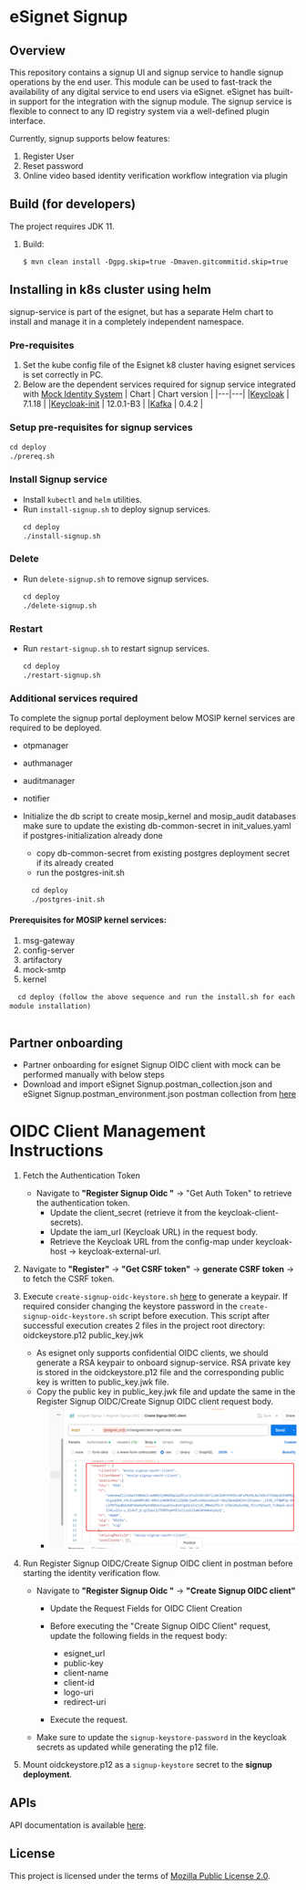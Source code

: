 # eSignet Signup

## Overview

This repository contains a signup UI and signup service to handle signup operations by the end user. This module can be
used to fast-track the availability of any digital service to end users via eSignet. eSignet has built-in support for the
integration with the signup module. The signup service is flexible to connect to any ID registry system via a well-defined plugin interface.

Currently, signup supports below features:
1. Register User
2. Reset password
3. Online video based identity verification workflow integration via plugin

## Build (for developers)
The project requires JDK 11.
1. Build:
    ```
    $ mvn clean install -Dgpg.skip=true -Dmaven.gitcommitid.skip=true
    ```

## Installing in k8s cluster using helm

signup-service is part of the esignet, but has a separate Helm chart to install and manage it in a completely independent namespace.

### Pre-requisites
1. Set the kube config file of the Esignet k8 cluster having esignet services is set correctly in PC.
1. Below are the dependent services required for signup service integrated with [Mock Identity System](https://github.com/mosip/esignet-mock-services/tree/master/mock-identity-system)
   | Chart | Chart version |
   |---|---|
   |[Keycloak](https://github.com/mosip/mosip-infra/tree/v1.2.0.1-B3/deployment/v3/external/iam) | 7.1.18 |
   |[Keycloak-init](https://github.com/mosip/mosip-infra/tree/v1.2.0.1-B3/deployment/v3/external/iam) | 12.0.1-B3 |
   |[Kafka](https://github.com/mosip/mosip-infra/tree/v1.2.0.1-B3/deployment/v3/external/kafka) | 0.4.2 |

### Setup pre-requisites for signup services
```
cd deploy
./prereq.sh
```
### Install Signup service
* Install `kubectl` and `helm` utilities.
* Run `install-signup.sh` to deploy signup services.
  ```
  cd deploy
  ./install-signup.sh
  ```
### Delete
* Run `delete-signup.sh` to remove signup services.
  ```
  cd deploy
  ./delete-signup.sh
  ```
### Restart
* Run `restart-signup.sh` to restart signup services.
  ```
  cd deploy
  ./restart-signup.sh
  ```
### Additional services required
To complete the signup portal deployment below MOSIP kernel services are required to be deployed.
* otpmanager
* authmanager
* auditmanager
* notifier

* Initialize the db script to create mosip_kernel and mosip_audit databases make sure to update the existing db-common-secret in init_values.yaml if postgres-initialization already done
  * copy db-common-secret from existing postgres deployment secret if its already created
  * run the postgres-init.sh
  ```
    cd deploy
    ./postgres-init.sh
  ```
#### Prerequisites for MOSIP kernel services:
1. msg-gateway
2. config-server
3. artifactory
4. mock-smtp
5. kernel
```
  cd deploy (follow the above sequence and run the install.sh for each module installation)
  
```  
## Partner onboarding
* Partner onboarding for esignet Signup OIDC client with mock can be performed manually with below steps
* Download and import eSignet Signup.postman_collection.json and eSignet Signup.postman_environment.json postman collection from [here](./postman-collection)
# OIDC Client Management Instructions
1. Fetch the Authentication Token
    * Navigate to **"Register Signup Oidc "** → "Get Auth Token" to retrieve the authentication token.
        * Update the client_secret (retrieve it from the keycloak-client-secrets).
        * Update the iam_url (Keycloak URL) in the request body.
        * Retrieve the Keycloak URL from the config-map under keycloak-host → keycloak-external-url.
2. Navigate to **"Register"** → **"Get CSRF token"** →  **generate CSRF token** → to fetch the CSRF token.

3. Execute `create-signup-oidc-keystore.sh` [here](postman-collection/create-signup-oidc-keystore.sh) to generate a keypair. If required consider changing the keystore password in the `create-signup-oidc-keystore.sh` script before execution. This script after successful execution creates 2 files in the project root directory:
    oidckeystore.p12
    public_key.jwk

    * As esignet only supports confidential OIDC clients, we should generate a RSA keypair to onboard signup-service. RSA private key is stored in the oidckeystore.p12 file and the corresponding public key is written to public_key.jwk file.
    * Copy the public key in public_key.jwk file and update the same in the Register Signup OIDC/Create Signup OIDC client request body.
        * ![postman-image.png](./postman-collection/public-key.png)
4. Run Register Signup OIDC/Create Signup OIDC client in postman before starting the identity verification flow.
    * Navigate to **"Register Signup Oidc "** -> **"Create Signup OIDC client"**
        * Update the Request Fields for OIDC Client Creation
        * Before executing the "Create Signup OIDC Client" request, update the following fields in the request body:
            * esignet_url
            * public-key
            * client-name
            * client-id
            * logo-uri
            * redirect-uri

        * Execute the request.
    *  Make sure to update the `signup-keystore-password` in the keycloak secrets as updated while generating the p12 file.
5. Mount oidckeystore.p12 as a `signup-keystore` secret to the **signup deployment**.

## APIs
API documentation is available [here](docs/esignet-signup-openapi.yaml).

## License
This project is licensed under the terms of [Mozilla Public License 2.0](LICENSE).
